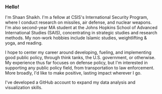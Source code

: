 ### Hello! 

I'm Shaan Shaikh. I'm a fellow at CSIS's International Security Program, where I conduct research on missiles, air defense, and nuclear weapons. I'm also second-year MA student at the Johns Hopkins School of Advanced International Studies (SAIS), concentrating in strategic studies and research methods. My non-work hobbies include Islamic studies, weightlifting & yoga, and reading.

I hope to center my career around developing, fueling, and implementing good public policy, through think tanks, the U.S. government, or otherwise. My experience thus far focuses on defense policy, but I'm interested in supporting any public policy field, from transportation to law enforcement. More broadly, I'd like to make positive, lasting impact wherever I go.

I've developed a GitHub account to expand my data analysis and visualization skills.

<!--
**sshaik17/sshaik17** is a ✨ _special_ ✨ repository because its `README.md` (this file) appears on your GitHub profile.

Here are some ideas to get you started:

- 🔭 I’m currently working on ...
- 🌱 I’m currently learning ...
- 👯 I’m looking to collaborate on ...
- 🤔 I’m looking for help with ...
- 💬 Ask me about ...
- 📫 How to reach me: ...
- 😄 Pronouns: ...
- ⚡ Fun fact: ...
-->
